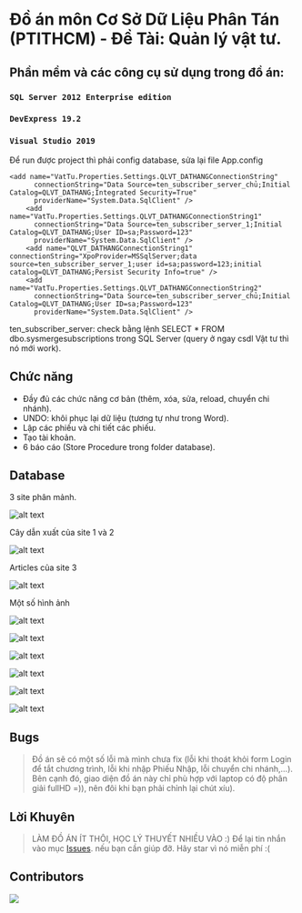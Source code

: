 # Đồ án môn Cơ Sở Dữ Liệu Phân Tán (PTITHCM) - Đề Tài: Quản lý vật tư.


## Phần mềm và các công cụ sử dụng trong đồ án:
### `SQL Server 2012 Enterprise edition`
### `DevExpress 19.2`
### `Visual Studio 2019`

Để run được project thì phải config database, sửa lại file App.config
```
<add name="VatTu.Properties.Settings.QLVT_DATHANGConnectionString"
      connectionString="Data Source=ten_subscriber_server_chủ;Initial Catalog=QLVT_DATHANG;Integrated Security=True"
      providerName="System.Data.SqlClient" />
    <add name="VatTu.Properties.Settings.QLVT_DATHANGConnectionString1"
      connectionString="Data Source=ten_subscriber_server_1;Initial Catalog=QLVT_DATHANG;User ID=sa;Password=123"
      providerName="System.Data.SqlClient" />
    <add name="QLVT_DATHANGConnectionString1" connectionString="XpoProvider=MSSqlServer;data source=ten_subscriber_server_1;user id=sa;password=123;initial catalog=QLVT_DATHANG;Persist Security Info=true" />
    <add name="VatTu.Properties.Settings.QLVT_DATHANGConnectionString2"
      connectionString="Data Source=ten_subscriber_server_chủ;Initial Catalog=QLVT_DATHANG;User ID=sa;Password=123"
      providerName="System.Data.SqlClient" />
```
ten_subscriber_server: check bằng lệnh SELECT * FROM dbo.sysmergesubscriptions trong SQL Server (query ở ngay csdl Vật tư thì nó mới work).

## Chức năng
- Đầy đủ các chức năng cơ bản (thêm, xóa, sửa, reload, chuyển chi nhánh).
- UNDO: khôi phục lại dữ liệu (tương tự như trong Word).
- Lập các phiếu và chi tiết các phiếu.
- Tạo tài khoản.
- 6 báo cáo (Store Procedure trong folder database).

## Database

3 site phân mảnh.

![alt text](img/publi.PNG?raw=true)



Cây dẫn xuất của site 1 và 2

![alt text](img/filter.PNG?raw=true)



Articles của site 3

![alt text](img/site3.PNG?raw=true)



Một số hình ảnh


![alt text](img/1.PNG?raw=true)


![alt text](img/2.PNG?raw=true)


![alt text](img/3.PNG?raw=true)


![alt text](img/kho.PNG?raw=true)


![alt text](img/nhanvien.PNG?raw=true)


![alt text](img/4.PNG?raw=true)


## Bugs
> Đồ án sẽ có một số lỗi mà mình chưa fix (lỗi khi thoát khỏi form Login để tắt chương trình, lỗi khi nhập Phiếu Nhập, lỗi chuyển chi nhánh,...). Bên cạnh đó, giao diện đồ án này chỉ phù hợp với laptop có độ phân giải fullHD =)), nên đôi khi bạn phải chỉnh lại chút xíu).



## Lời Khuyên
> LÀM ĐỒ ÁN ÍT THÔI, HỌC LÝ THUYẾT NHIỀU VÀO :)
> Để lại tin nhắn vào mục [Issues](https://github.com/itialan/QuanLyVatTu_CSDLPT_PTITHCM/issues). nếu bạn cần giúp đỡ.
> Hãy star vì nó miễn phí :(



## Contributors
<a href="https://github.com/QuangHuy239/QLVT_DATHANG/graphs/contributors">
  <img src="https://contrib.rocks/image?repo=QuangHuy239/QLVT_DATHANG" />
</a>


